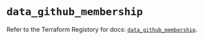 # `data_github_membership`

Refer to the Terraform Registory for docs: [`data_github_membership`](https://registry.terraform.io/providers/integrations/github/5.24.0/docs/data-sources/membership).
